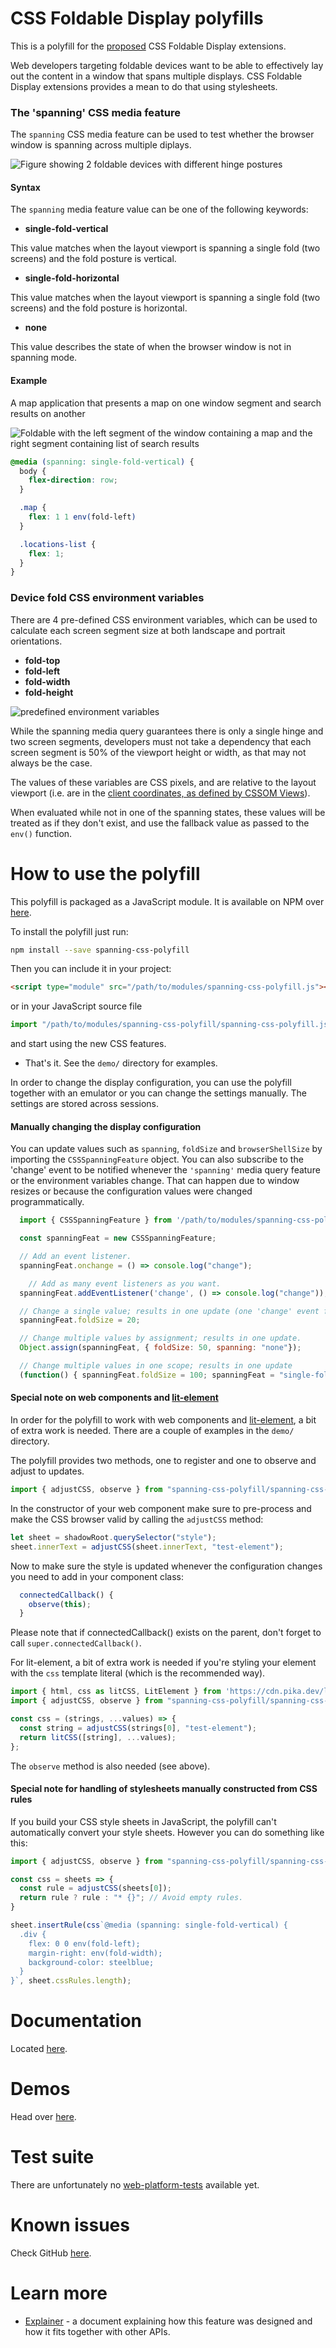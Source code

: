 CSS Foldable Display polyfills
===

This is a polyfill for the [proposed](https://github.com/MicrosoftEdge/MSEdgeExplainers/blob/master/Foldables/explainer.md) CSS Foldable Display extensions.

Web developers targeting foldable devices want to be able to effectively lay out the content in a window that spans multiple displays. CSS Foldable Display
extensions provides a mean to do that using stylesheets.

### The 'spanning' CSS media feature

The `spanning` CSS media feature can be used to test whether the browser window is spanning across multiple diplays.

![Figure showing 2 foldable devices with different hinge postures](https://raw.githubusercontent.com/foldable-devices/spanning-css-polyfill/master/images/spanning-media-query.svg?sanitize=true)

#### Syntax

The `spanning` media feature value can be one of the following keywords:

- **single-fold-vertical**

This value matches when the layout viewport is spanning a single fold (two screens) and the fold posture is vertical.

- **single-fold-horizontal**

This value matches when the layout viewport is spanning a single fold (two screens) and the fold posture is horizontal.

- **none**

This value describes the state of when the browser window is not in spanning mode.

#### Example

A map application that presents a map on one window segment and search results on another

![Foldable with the left segment of the window containing a map and the right segment containing list of search results](https://raw.githubusercontent.com/foldable-devices/spanning-css-polyfill/master/images/map-app.svg?sanitize=true)

```css
@media (spanning: single-fold-vertical) {
  body {
    flex-direction: row;
  }

  .map {
    flex: 1 1 env(fold-left)
  }

  .locations-list {
    flex: 1;
  }
}
```

### Device fold CSS environment variables

There are 4 pre-defined CSS environment variables, which can be used to calculate each screen segment size at both landscape and portrait orientations.

- **fold-top**
- **fold-left**
- **fold-width**
- **fold-height**

![predefined environment variables](https://raw.githubusercontent.com/foldable-devices/spanning-css-polyfill/master/images/css-env-variables.svg?sanitize=true)

While the spanning media query guarantees there is only a single hinge and two screen segments, developers must not take a dependency that each screen segment is 50% of the viewport height or width, as that may not always be the case.

The values of these variables are CSS pixels, and are relative to the layout viewport (i.e. are in the [client coordinates, as defined by CSSOM Views](https://drafts.csswg.org/cssom-view/#dom-mouseevent-clientx)).

When evaluated while not in one of the spanning states, these values will be treated as if they don't exist, and use the fallback value as passed to the `env()` function.


How to use the polyfill
===

This polyfill is packaged as a JavaScript module. It is available on NPM over [here](https://www.npmjs.com/package/spanning-css-polyfill). 

To install the polyfill just run:

```bash
npm install --save spanning-css-polyfill
```

Then you can include it in your project:

```html
<script type="module" src="/path/to/modules/spanning-css-polyfill.js"></script>
```

or in your JavaScript source file

```js
import "/path/to/modules/spanning-css-polyfill/spanning-css-polyfill.js";
```

and start using the new CSS features.

- That's it. See the `demo/` directory for examples.

In order to change the display configuration, you can use the polyfill together with an emulator or you can change the settings manually. The settings are stored across sessions.

#### Manually changing the display configuration

You can update values such as `spanning`, `foldSize` and `browserShellSize` by importing the `CSSSpanningFeature` object. You can also subscribe to the 'change' event
to be notified whenever the `'spanning'` media query feature or the environment variables change. That can happen due to window resizes or because the configuration values were changed programmatically.

```js
  import { CSSSpanningFeature } from '/path/to/modules/spanning-css-polyfill/spanning-css-polyfill.js';

  const spanningFeat = new CSSSpanningFeature;

  // Add an event listener.
  spanningFeat.onchange = () => console.log("change");

    // Add as many event listeners as you want.
  spanningFeat.addEventListener('change', () => console.log("change"));

  // Change a single value; results in one update (one 'change' event firing).
  spanningFeat.foldSize = 20;

  // Change multiple values by assignment; results in one update.
  Object.assign(spanningFeat, { foldSize: 50, spanning: "none"});

  // Change multiple values in one scope; results in one update
  (function() { spanningFeat.foldSize = 100; spanningFeat = "single-fold-horizontal" })();
```

#### Special note on web components and [lit-element](https://lit-element.polymer-project.org/)
In order for the polyfill to work with web components and [lit-element](https://lit-element.polymer-project.org/), a bit of extra work is needed. There are a couple of examples in the `demo/` directory.

The polyfill provides two methods, one to register and one to observe and adjust to updates.

```js
import { adjustCSS, observe } from "spanning-css-polyfill/spanning-css-polyfill.js";
```

In the constructor of your web component make sure to pre-process and make the CSS browser valid by calling the `adjustCSS` method:

```js
let sheet = shadowRoot.querySelector("style");
sheet.innerText = adjustCSS(sheet.innerText, "test-element");
```

Now to make sure the style is updated whenever the configuration changes you need to add in your component class:
```js
  connectedCallback() {
    observe(this);
  }
```
Please note that if connectedCallback() exists on the parent, don't forget to call `super.connectedCallback()`.

For lit-element, a bit of extra work is needed if you're styling your element with the `css` template literal (which is the recommended way).

```js
import { html, css as litCSS, LitElement } from 'https://cdn.pika.dev/lit-element@^2.2.1';
import { adjustCSS, observe } from "spanning-css-polyfill/spanning-css-polyfill.js";

const css = (strings, ...values) => {
  const string = adjustCSS(strings[0], "test-element");
  return litCSS([string], ...values);
};
```

The `observe` method is also needed (see above).

#### Special note for handling of stylesheets manually constructed from CSS rules
If you build your CSS style sheets in JavaScript, the polyfill can't automatically convert your style sheets. However you can do something like this:


```js
import { adjustCSS, observe } from "spanning-css-polyfill/spanning-css-polyfill.js";

const css = sheets => {
  const rule = adjustCSS(sheets[0]);
  return rule ? rule : "* {}"; // Avoid empty rules.
}

sheet.insertRule(css`@media (spanning: single-fold-vertical) {
  .div {
    flex: 0 0 env(fold-left);
    margin-right: env(fold-width);
    background-color: steelblue;
  }
}`, sheet.cssRules.length);
```

Documentation
===
Located [here](https://foldable-devices.github.io/spanning-css-polyfill/global.html).

Demos
===
Head over [here](https://github.com/foldable-devices/demos).

Test suite
===

There are unfortunately no [web-platform-tests](https://github.com/w3c/web-platform-tests/) available yet.

Known issues
===

Check GitHub [here](https://github.com/foldable-devices/spanning-css-polyfill/issues).

Learn more
===

- [Explainer](https://github.com/MicrosoftEdge/MSEdgeExplainers/blob/master/Foldables/explainer.md) - a document explaining how this feature was designed and how it fits together with other APIs.